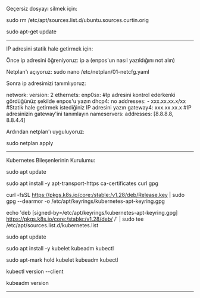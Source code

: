 Geçersiz dosyayı silmek için:

sudo rm /etc/apt/sources.list.d/ubuntu.sources.curtin.orig

sudo apt-get update

--------------------------------------------------------------------------------------------------------------------------------------------------------------------------
IP adresini statik hale getirmek için:

Önce ip adresini öğreniyoruz:
ip a
(enpos'un nasıl yazıldığını not alın)

Netplan'ı açıyoruz:
sudo nano /etc/netplan/01-netcfg.yaml

Sonra ip adresimizi tanımlıyoruz:

network:
  version: 2
  ethernets:
    enp0sx: #Ip adresini kontrol ederkenki gördüğünüz şekilde enpos'u yazın
      dhcp4: no
      addresses:
        - xxx.xx.xx.x/xx #Statik hale getirmek istediğiniz IP adresini yazın
      gateway4: xxx.xx.xx.x #IP adresinizin gateway'ini tanımlayın
      nameservers:
        addresses: [8.8.8.8, 8.8.4.4]

Ardından netplan'ı uyguluyoruz:

sudo netplan apply
        
--------------------------------------------------------------------------------------------------------------------------------------------------------------------------
Kubernetes Bileşenlerinin Kurulumu:

sudo apt update

sudo apt install -y apt-transport-https ca-certificates curl gpg

curl -fsSL https://pkgs.k8s.io/core:/stable:/v1.28/deb/Release.key | sudo gpg --dearmor -o /etc/apt/keyrings/kubernetes-apt-keyring.gpg

echo 'deb [signed-by=/etc/apt/keyrings/kubernetes-apt-keyring.gpg] https://pkgs.k8s.io/core:/stable:/v1.28/deb/ /' | sudo tee /etc/apt/sources.list.d/kubernetes.list

sudo apt update

sudo apt install -y kubelet kubeadm kubectl

sudo apt-mark hold kubelet kubeadm kubectl

kubectl version --client

kubeadm version

--------------------------------------------------------------------------------------------------------------------------------------------------------------------------
